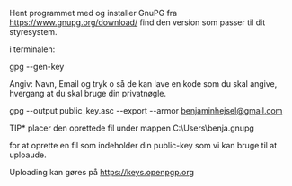 Hent programmet med og installer GnuPG fra https://www.gnupg.org/download/ find den version som passer til dit styresystem.

i terminalen:

gpg --gen-key

Angiv: Navn, Email og tryk o så de kan lave en kode som du skal angive, hvergang at du skal bruge din privatnøgle.

gpg --output public_key.asc --export --armor benjaminhejsel@gmail.com

TIP\* placer den oprettede fil under mappen C:\Users\benja\.gnupg

for at oprette en fil som indeholder din public-key som vi kan bruge til at uploaude.

Uploading kan gøres på https://keys.openpgp.org
